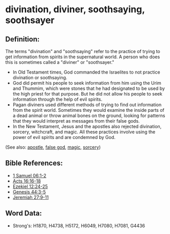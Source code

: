 # divination, diviner, soothsaying, soothsayer #

## Definition: ##

The terms "divination" and "soothsaying" refer to the practice of trying to get information from spirits in the supernatural world. A person who does this is sometimes called a "diviner" or "soothsayer."

* In Old Testament times, God commanded the Israelites to not practice divination or soothsaying.
* God did permit his people to seek information from him using the Urim and Thummim, which were stones that he had designated to be used by the high priest for that purpose. But he did not allow his people to seek information through the help of evil spirits.
* Pagan diviners used different methods of trying to find out information from the spirit world. Sometimes they would examine the inside parts of a dead animal or throw animal bones on the ground, looking for patterns that they would interpret as messages from their false gods.
* In the New Testament, Jesus and the apostles also rejected divination, sorcery, witchcraft, and magic. All these practices involve using the power of evil spirits and are condemned by God.

(See also: [apostle](../kt/apostle.md), [false god](../kt/falsegod.md), [magic](../other/magic.md), [sorcery](../other/sorcery.md))

## Bible References: ##

* [1 Samuel 06:1-2](rc://en/tn/help/1sa/06/01)
* [Acts 16:16-18](rc://en/tn/help/act/16/16)
* [Ezekiel 12:24-25](rc://en/tn/help/ezk/12/24)
* [Genesis 44:3-5](rc://en/tn/help/gen/44/03)
* [Jeremiah 27:9-11](rc://en/tn/help/jer/27/09)

## Word Data: ##

* Strong's: H1870, H4738, H5172, H6049, H7080, H7081, G4436
